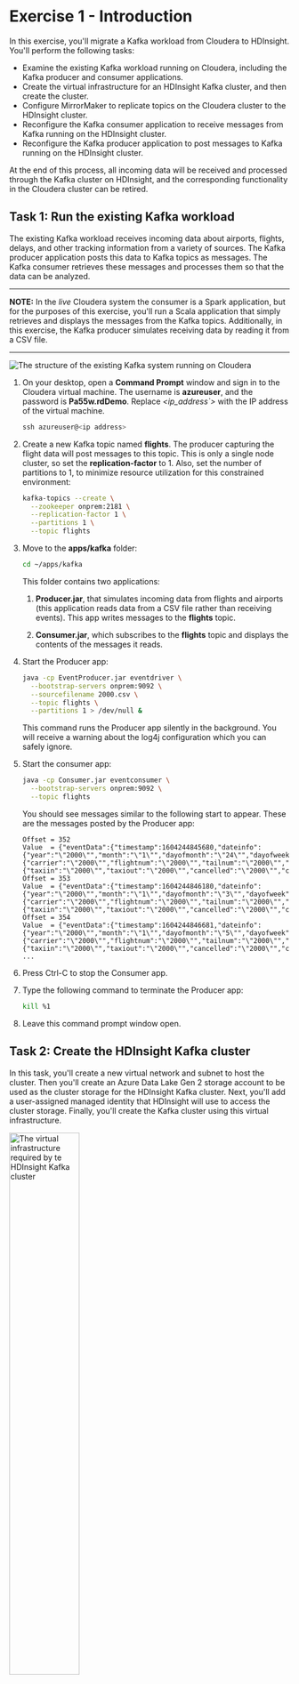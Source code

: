 # Exercise 1 - Introduction
In this exercise, you'll migrate a Kafka workload from Cloudera to HDInsight. You'll perform the following tasks:

- Examine the existing Kafka workload running on Cloudera, including the Kafka producer and consumer applications.
- Create the virtual infrastructure for an HDInsight Kafka cluster, and then create the cluster.
- Configure MirrorMaker to replicate topics on the Cloudera cluster to the HDInsight cluster.
- Reconfigure the Kafka consumer application to receive messages from Kafka running on the HDInsight cluster.
- Reconfigure the Kafka producer application to post messages to Kafka running on the HDInsight cluster.

At the end of this process, all incoming data will be received and processed through the Kafka cluster on HDInsight, and the corresponding functionality in the Cloudera cluster can be retired.

## Task 1: Run the existing Kafka workload

The existing Kafka workload receives incoming data about airports, flights, delays, and other tracking information from a variety of sources. The Kafka producer application posts this data to Kafka topics as messages. The Kafka consumer retrieves these messages and processes them so that the data can be analyzed. 

---

**NOTE:**
In the *live* Cloudera system the consumer is a Spark application, but for the purposes of this exercise, you'll run a Scala application that simply retrieves and displays the messages from the Kafka topics. Additionally, in this exercise, the Kafka producer simulates receiving data by reading it from a CSV file.

---

![The structure of the existing Kafka system running on Cloudera](../Images/2-KafkaSystem.png)

1. On your desktop, open a **Command Prompt** window and sign in to the Cloudera virtual machine. The username is **azureuser**, and the password is **Pa55w.rdDemo**. Replace *\<ip_address`>* with the IP address of the virtual machine.

    ```PowerShell
    ssh azureuser@<ip address>
    ```

1. Create a new Kafka topic named **flights**. The producer capturing the flight data will post messages to this topic. This is only a single node cluster, so set the **replication-factor** to 1. Also, set the number of partitions to 1, to minimize resource utilization for this constrained environment:

    ```bash
    kafka-topics --create \
      --zookeeper onprem:2181 \
      --replication-factor 1 \
      --partitions 1 \
      --topic flights
    ```

1. Move to the **apps/kafka** folder: 

    ```bash
    cd ~/apps/kafka
    ```

    This folder contains two applications:

    1. **Producer.jar**, that simulates incoming data from flights and airports (this application reads data from a CSV file rather than receiving events). This app writes messages to the **flights** topic.

    1. **Consumer.jar**, which subscribes to the **flights** topic and displays the contents of the messages it reads.


1. Start the Producer app:

    ```bash
    java -cp EventProducer.jar eventdriver \
      --bootstrap-servers onprem:9092 \
      --sourcefilename 2000.csv \
      --topic flights \
      --partitions 1 > /dev/null &
    ```

    This command runs the Producer app silently in the background. You will receive a warning about the log4j configuration which you can safely ignore.

1. Start the consumer app:

    ```bash
    java -cp Consumer.jar eventconsumer \
      --bootstrap-servers onprem:9092 \
      --topic flights
    ```

    You should see messages similar to the following start to appear. These are the messages posted by the Producer app:

    ```text
    Offset = 352
    Value  = {"eventData":{"timestamp":1604244845680,"dateinfo":{"year":"\"2000\"","month":"\"1\"","dayofmonth":"\"24\"","dayofweek":"\"1\"","deptime":"\"2000\"","crsdeptime":"\"2000\"","arrtime":"\"2000\"","crsarrtime":"\"2000\""},"flightinfo":{"carrier":"\"2000\"","flightnum":"\"2000\"","tailnum":"\"2000\"","elapsedtime":"\"2000\"","crselapsedtime":"\"2000\"","airtime":"\"2000\"","arrdelay":"\"2000\"","depdelay":"\"2000\"","origin":"\"2000\"","dest":"\"2000\"","distance":"\"2000\""},"delayinfo":{"taxiin":"\"2000\"","taxiout":"\"2000\"","cancelled":"\"2000\"","cancellationcode":"\"2000\"","diverted":"\"2000\"","carrierdelay":"\"2000\"","weatherdelay":"\"2000\"","nasdelay":"\"2000\"","securitydelay":"\"2000\"","lateaircraftdelay":"\"2000\""}}}
    Offset = 353
    Value  = {"eventData":{"timestamp":1604244846180,"dateinfo":{"year":"\"2000\"","month":"\"1\"","dayofmonth":"\"3\"","dayofweek":"\"1\"","deptime":"\"2000\"","crsdeptime":"\"2000\"","arrtime":"\"2000\"","crsarrtime":"\"2000\""},"flightinfo":{"carrier":"\"2000\"","flightnum":"\"2000\"","tailnum":"\"2000\"","elapsedtime":"\"2000\"","crselapsedtime":"\"2000\"","airtime":"\"2000\"","arrdelay":"\"2000\"","depdelay":"\"2000\"","origin":"\"2000\"","dest":"\"2000\"","distance":"\"2000\""},"delayinfo":{"taxiin":"\"2000\"","taxiout":"\"2000\"","cancelled":"\"2000\"","cancellationcode":"\"2000\"","diverted":"\"2000\"","carrierdelay":"\"2000\"","weatherdelay":"\"2000\"","nasdelay":"\"2000\"","securitydelay":"\"2000\"","lateaircraftdelay":"\"2000\""}}}
    Offset = 354
    Value  = {"eventData":{"timestamp":1604244846681,"dateinfo":{"year":"\"2000\"","month":"\"1\"","dayofmonth":"\"5\"","dayofweek":"\"3\"","deptime":"\"2000\"","crsdeptime":"\"2000\"","arrtime":"\"2000\"","crsarrtime":"\"2000\""},"flightinfo":{"carrier":"\"2000\"","flightnum":"\"2000\"","tailnum":"\"2000\"","elapsedtime":"\"2000\"","crselapsedtime":"\"2000\"","airtime":"\"2000\"","arrdelay":"\"2000\"","depdelay":"\"2000\"","origin":"\"2000\"","dest":"\"2000\"","distance":"\"2000\""},"delayinfo":{"taxiin":"\"2000\"","taxiout":"\"2000\"","cancelled":"\"2000\"","cancellationcode":"\"2000\"","diverted":"\"2000\"","carrierdelay":"\"2000\"","weatherdelay":"\"2000\"","nasdelay":"\"2000\"","securitydelay":"\"2000\"","lateaircraftdelay":"\"2000\""}}}
    ...
    ```

1. Press Ctrl-C to stop the Consumer app.

1. Type the following command to terminate the Producer app:

    ```bash
    kill %1
    ```

1. Leave this command prompt window open.

## Task 2: Create the HDInsight Kafka cluster

In this task, you'll create a new virtual network and subnet to host the cluster.  Then you'll create an Azure Data Lake Gen 2 storage account to be used as the cluster storage for the HDInsight Kafka cluster. Next, you'll add a user-assigned managed identity that HDInsight will use to access the cluster storage. Finally, you'll create the Kafka cluster using this virtual infrastructure.

<img alt="The virtual infrastructure required by te HDInsight Kafka cluster" src="../Images/2-HDInsightKafka.png" width=50%>

### Create the virtual network

1. Return to the Azure portal in the web browser.

1. If the Home page isn't currently displayed, click select the **Home** link in the upper left hand corner:

     ![The **Home** link on a page in the Azure portal](../Images/2-Home-Link.png)

1. On the Home page, hover over the **Resource Groups** icon, and then select **Create**:

    ![The Resource Groups icon on the Home page in the Azure portal](../Images/2-Home-Page.png)

1. On the **Create a resource group** page,  select the same subscription and region that you used to create the Cloudera virtual machine. Name the resource group **kafkaclusterrg**, and then select **Review + create**.

1. On the validation page, select **Create**, and wait while the resource group is created.

1. On the Azure Home page, select **Create a resource**.

1. On the **New** page, in the **Search the Marketplace** box, type **virtual network**, and then select **Virtual Network** from the list that appears:

    ![The New page in the Azure portal. The user has selected **Virtual Network**](../Images/2-New-Virtual-Network.png)

1. On the **Virtual Network** page, select **Create**

1. On the **Basics** tab of the **Create virtual network** page, enter the following settings, and then select **Next: IP Addresses**:

    | Field | Value|
    |-|-|
    | Subscription | Select your subscription |
    | Resource group | kafkaclusterrg |
    | Name | clustervnet |
    | Region | Select the same region used by the Cloudera virtual machine and the **kafkaclusterrg** resource group |


1. On the **IP Addresses** tab, enter the following settings, and then select **Review + create**:

    | Field | Value|
    |-|-|
    | IPv4 address space | Accept the default address space |
    | Add IPv6 address space | Leave unchecked |
    | Add subnet | Click the **default** subnet. In the **Edit subnet** pane, change the name of the subnet to **clustersubnet**, and then select **Save** |

    ![The **IP Addresses** tab for a new virtual network. The user has changed the name of the subnet to **clustersubnet**](../Images/2-Edit-Subnet.png)

1. On the validation page, select **Create**, and wait while the virtual network is created.

### Create the storage account

1. On the Azure Home page, select **Create a resource**.

1. On the **New** page, in the **Search the Marketplace** box, type **virtual network**, and then select **Storage account** from the list that appears.

1. On the **Storage account** page, select **Create**.

1. On the **Basics** tab of the **Create storage account** page, enter the following settings, and then select **Next: Networking**:

    | Field | Value|
    |-|-|
    | Subscription | Select your subscription |
    | Resource group | kafkaclusterrg |
    | Storage account name | clusterstorage*nnnn*, where *nnnn* is a random four digit number you select to avoid clashing with other storage accounts |
    | Location | Select the same region used by the Cloudera virtual machine and the **kafkaclusterrg** resource group |
    | Performance | Standard |
    | Account Kind | StorageV2 (general purpose v2) |
    | Replication | |one-redundant storage (ZRS) |

1. On the **Networking** tab, accept the default settings, and then select **Next: Data protection**.

1. On the **Data protection** tab, accept the default settings, and then select **Next: Advanced**.

1. On **Advanced** tab, under **Data Lake Storage Gen2**, select **Enabled** for **Hierarchical namespace**. Leave all other settings at their default values, and then select **Review + create**

1. On the validation page, select **Create**, and wait while the storage account is created.

### Create the user assigned managed identity

1. On the Azure Home page, select **Create a resource**.

1. On the **New** page, in the **Search the Marketplace** box, type **user assigned**, and then select **User Assigned Managed Identity** from the list that appears.

1. On the **User Assigned Managed Identity** page, select **Create**.

1. On the **Basics** tab of the **Create User Assigned Managed Identity** page, enter the following settings, and then select **Next: Networking**:

    | Field | Value|
    |-|-|
    | Subscription | Select your subscription |
    | Resource group | kafkaclusterrg |
    | Region | Select the same region used by the Cloudera virtual machine and the **kafkaclusterrg** resource group |
    | Name | clustermanagedid |

1. On the validation page, select **Create**, and wait while the user assigned managed identity is created.

1. On the Home page in the Azure portal, under Recent resources, select **clusterstorage*9999***.

1. On the **clusterstorage*9999*** page select **Access Control (IAM)**:

    ![The **clusterstorage*9999*** page in the Azure portal. The user has selected **Access Control (IAM)**](../Images/2-Storage-Account.png)

1. On the **clusterstorage*9999* | Access Control (IAM)** page select **Add**, and then select **Add role assignment**:


    ![The **clusterstorage*9999* | Access Control (IAM)** page in the Azure portal. The user has selected **Add role assignment**](../Images/2-Add-Role-Assignment.png)

1. In the **Add role assignment** pane, enter the following settings, and then select **Save**:

    | Field | Value|
    |-|-|
    | Role | Storage Blob Data Ower |
    | Assign access to | User assigned managed identity |
    | Subscription | Select your subscription |
    | Select | clustermanagedid |

1. Wait while the role is assigned, and the click **Role assignments* to verify that it has been assigned successfully:

    ![The **Role assignments** page in the Azure portal. The **clustermanagedid** identity has been assigned the **Storage BlobData Owner** role in the storage account](../Images/2-Verify-Role-Assignment.png)

### Create the Kafka cluster

1. On the Azure Home page, select **Create a resource**.

1. On the **New** page, in the **Search the Marketplace** box, type **Azure HDInsight**, and then select **Azure HDInsight** from the list that appears.

1. On the **Azure HDInsight** page, select **Create**.

1. On the **Basics** tab of the **Create HDInsight cluster** page, enter the following settings, and then select **Next: Storage**:

    | Field | Value|
    |-|-|
    | Subscription | Select your subscription |
    | Resource group | kafkaclusterrg |
    | Cluster name | kafkacluster*nnnn*, where *nnnn* is the same random four digit number you selected when you created the storage account (if necessary, you can use a different number, but for consistency try and reuse the same value if possible) |
    | Region | Select the same region used by the Cloudera virtual machine and the **kafkaclusterrg** resource group |
    | Cluster type | Kafka |
    | Version | Kafka 2.1.1 (HDI 4.0) |
    | Cluster login name | admin |
    | Cluster login password | Pa55w.rdDemo |
    | Confirm cluster login password | Pa55w.rdDemo |
    | Secure Shell (SSH) username | sshuser |
    | Use cluster login password for SSH | checked |

1. On the **Storage** tab, enter the following settings, and then select **Next: Security + networking**:

    | Field | Value|
    |-|-|
    | Primary storage type | Azure Data Lake Storage Gen2 |
    | Primary storage account | clusterstorage*9999* |
    | Filesystem | cluster*9999* |
    | User-assigned managed identity | clustermanagedid |
    | SQL database for Ambari | leave blank |
    | SQL database for Hive | leave blank |
    | SQL database for Ooozie | leave blank |

1. On the **Security + networking** tab, enter the following settings, and then select **Next: Configuration + pricing**

    | Field | Value|
    |-|-|
    | Enable enterprise security package | Leave unchecked |
    | Minimum TLS version | 1.2 |
    | Virtual network | clustervnet/kafkaclusterrg |
    
    Leave all remaining settings on this tab with their default values.

1. On the **Configuration + pricing** tab, reduce the number of **Worker nodes** to 3 (to save costs for this exercise), and then select **Review + create**.

1. On the validation page, select **Create**, and wait while the cluster is created.

    ---

    **NOTE:** This operation may take 15 or 20 minutes to complete

    ---

## Task 3: Configure MirrorMaker to replicate topics

In this task, you'll configure peering between the virtual network containing the Cloudera cluster and the virtual network for the HDInsight Kafka cluster. You'll then use MirrorMaker to replicate Kafka topics from the Cloudera cluster to the HDInsight cluster:

![Kafka on Cloudera replicating data to the HDInsight cluster using MirrorMaker](../Images/2-MirrorMaker.png)

### Peer the virtual networks

1. On the Home page in the Azure portal, under **Recent resources**, select **clustervnet**:

    ![The **Recent resource** list on the Home page in the Azure portal. The user has selected the **clustervnet** virtual network](../Images/2-Recent-Resources.png)

1. On the **clustervnet** page, under **Settings**, select **Peerings**:

    ![The **clustervnet** page in the Azure portal. The user has selected **Peerings**](../Images/2-Peerings.png)

1. On the **clustervnet | Peerings** page, select **Add**:

    ![The **clustervnet | Peerings** page in the Azure portal. The user is about to add a new peering](../Images/2-Peerings-Add.png)

1. On the **Add peering** page, enter the following settings, and then select **OK**:

    | Field | Value|
    |-|-|
    | Name of the peering from clustervnet to remote virtual network | clustervnet-to-clouderavnet |
    | Virtual network deployment model | Resource manager |
    | I know my resource ID | Leave unchecked |
    | Subscription | Select your subscription |
    | Virtual network | clouderavmvnet-vnet (workshoprg) |
    | Name of the peering from clouderarg-vnet to clustervnet | clouderavnet-to-clustervnet |
    | Allow virtual network access from clustervnet to clouderarg-vnet | Enabled |
    | Allow virtual network access from clouderarg-vnet to clustervnet | Enabled
    | Allow forwarded traffic from clouderarg-vnet to clustervn | Disabled |
    | Allow forwarded traffic from clustervnet to clouderarg-vnet | Disabled |
    | Allow gateway transit | Leave unchecked |

1. Wait while the network peerings are created.

### Configure the clusters to support MirrorMaker

1. On the Home page in the Azure portal, under **Recent resources**, select **kafkacluster*9999***.

1. On the **Overview** page for the cluster, under **Dashboards**, select **Ambari home**:

    ![The **kafkacluster*9999*** page in the Azure portal. The user has selected **Ambari home**](../Images/2-Cluster-Overview.png)

1. Sign in to Ambari as **admin** with password **Pa55w.rdDemo** when prompted. The Ambari page should show that the cluster is running the Zookeeper and Kafka services (amongst others):

    ![The Ambari home page, showing the running services.](../Images/2-Ambari-Home.png)


1. In the left-hand pane, select the **Kafka** service. In the main pane, select **Configs**. In the **Filter** box, type **min.insync.replicas**. Change the value of **min.insync.replicas** to 1, and then select **Save**.

    ![The Kafa configuration page in Ambari. The user has changed the **min.insync.replicas** setting to 1.](../Images/2-Configure-Kafka.png)

    ---

    **NOTE:** This change is necessary due to the reduced number of nodes in the Cloudera cluster.

    ---

1. In the **Save Configuration** dialog box, select **Save** to confirm the change. Select **OK** when the updated has been made.

1. On the configuration page, select **Restart**, and then select **Restart All Affected** to restart the Kafka service with the new configuration. In the **Confirmation** dialog box, select **Confirm Restart All**.

1. In the **Background Operations** dialog, wait while the service restarts, and then select **OK**.

    ![The **Background Operations** page in Ambari. The Kafka service has restarted.](../Images/2-Restart-Kafka.png)

1. In the left-hand pane of the Ambari page, select **Hosts**. Make a note of the name prefixes and IP addresses of the worker nodes with the prefixes **wn0**, **wn1**, and **wn2**.

    ![The **Hosts** page in Ambari. The names and addresses of the worker nodes are highlighted.](../Images/2-Worker-Addresses.png)

1. Return to the **Command Prompt** window displaying the SSH connection to the Cloudera virtual machine.

1. Run the following command to create a bash shell running as root.

    ```bash
    sudo bash
    ```

1. Edit the **/etc/hosts** file, and add entries for each of the worker nodes in the HDInsight Kafka cluster to the end of the file. The file below shows an example:

    ---

    **NOTE:** Use a text editor of your choice. Editors available for Ubuntu include **vi** and **nano**. The **vi** editor is intended for experienced users, but **nano** is more straightforward to use.

    ---

    ```text
    127.0.0.1 localhost

    # The following lines are desirable for IPv6 capable hosts
    ::1 ip6-localhost ip6-loopback
    fe00::0 ip6-localnet
    ff00::0 ip6-mcastprefix
    ff02::1 ip6-allnodes
    ff02::2 ip6-allrouters
    ff02::3 ip6-allhosts

    # Entries for worker nodes
    10.3.0.14 wn0-kafkac
    10.3.0.13 wn1-kafkac
    10.3.0.8  wn2-kafkac
    ```

1. Run the **ifconfig** command, and make a note of the **inet addr** field for the **eth0** device. This is the private IP address of the Cloudera virtual machine. The text below shows an example of the output generated by the **ifconfig** command. In this example, the **inet addr** is 10.10.0.4.

    ```text
    root@onprem:~/apps/kafka# ifconfig
    eth0    Link encap:Ethernet  HWaddr 00:0d:3a:98:f9:70
            inet addr:10.10.0.4  Bcast:10.10.0.255  Mask:255.255.255.0
            inet6 addr: fe80::20d:3aff:fe98:f970/64 Scope:Link
            UP BROADCAST RUNNING MULTICAST  MTU:1500  Metric:1
            RX packets:45434 errors:0 dropped:15 overruns:0 frame:0
            TX packets:51027 errors:0 dropped:0 overruns:0 carrier:0
            collisions:0 txqueuelen:1000
            RX bytes:21979594 (21.9 MB)  TX bytes:11414674 (11.4 MB)

    lo      Link encap:Local Loopback
            inet addr:127.0.0.1  Mask:255.0.0.0
            ...
    ```

1. Run the following command to quit the root shell and return to the azureuser shell.

    ```bash
    exit
    ```

1. In the Azure portal, on the page for **kafkacluster*9999***, under **Settings**, select **SSH + Cluster login**. In the **SSH + Cluster login** pane, in the **Hostname** list select your cluster, and then make a note of the **ssh** command you can use to connect to this cluster:

    ![The **kafkacluster*9999* | SSH + Cluster login** page in the Azure portal.](../Images/2-SSH-Cluster-Login.png)

1. On the desktop, open another command prompt window, and run the SSH command you just noted, to sign in to the head node of the Kafka cluster. The password is **Pa55w.rdDemo**:

    ```bash
    ssh sshuser@kafkacluster9999-ssh.azurehdinsight.net
    ```

1. Start a shell running as root:

    ```bash
    sudo bash
    ```

1. Edit the file **/etc/hosts**, and add an entry for the Cloudera virtual machine. The virtual machine has the name **onprem**, with the FQDN of **onprem.internal.cloudapp.net**. The file below shows an example, using the IP address 10.10.0.4 from the earlier step:

    ```text
    127.0.0.1 localhost

    # The following lines are desirable for IPv6 capable hosts
    ::1 ip6-localhost ip6-loopback
    fe00::0 ip6-localnet
    ff00::0 ip6-mcastprefix
    ff02::1 ip6-allnodes
    ff02::2 ip6-allrouters
    ff02::3 ip6-allhosts
    10.3.0.20 hn0-kafkac.kaetua2hhycevkq3hkawfmrwjh.bx.internal.cloudapp.net  headnodehost hn0-kafkac.kaetua2hhycevkq3hkawfmrwjh.bx.internal.cloudapp.net. hn0-kafkac headnodehost. # SlaveNodeManager
    ...
    # Cloudera virtual machine
    10.10.0.4 onprem.internal.cloudapp.net onprem
    ```

1. Run the following command to quit the root shell and return to the sshuser shell.

    ```bash
    exit
    ```

1. Connect to the first worker node. The password is **Pa55w.rdDemo**, as before:

    ```bash
    ssh wn0-kafkac
    ```

1. Start a shell running as root, edit the **/etc/hosts** file, add the entry for the **onprem** virtual machine as before, and then exit the root shell.

1. Disconnect from the wn0-kafkac node, and return to the head node of the cluster.

1. Repeat the previous three steps for the two remaining worker nodes, **wn1-kafkac** and **wn2-kafkac**.

### Configure MirrorMaker

1. As the **sshuser** on the head node in the Kafka cluster, use an editor to create a file named **consumer.properties**, with the following text:

    ```text
    bootstrap.servers=onprem:9092
    group.id=mirror-group
    auto.offset.reset=latest
    exclude.internal.topics=true
    ```

1. Create another file named **producer.properties** with the following text:

    ```text
    bootstrap.servers=wn0-kafkac:9092,wn1-kafkac:9092,wn2-kafkac:9092
    acks=1
    batch.size=100
    ```

1. Run the following command to verify that the **flights** topic in the Cloudera cluster is accessible from the HDInsight Kafka cluster:

    ```bash
    /usr/hdp/4.1.1.2/kafka/bin/kafka-topics.sh --list \
      --zookeeper onprem:2181
    ```

    The results should include the **flights** topic:

    ```text
    __consumer_offsets
    flights
    ```

1. Create a topic on the HDInsight Kafka cluster, also called **flights**:

    ---

    **NOTE:** zk0-kafkac is the name of one of the Zookeeper nodes in the kafka cluster. The /etc/hosts file should already contain an entry for this node.

    ---

    ```bash
    /usr/hdp/4.1.1.2/kafka/bin/kafka-topics.sh --create \
      --zookeeper zk0-kafkac:2181 \
      --replication-factor 3 \
      --partitions 1 \
      --topic flights
    ```

1. Verify that the local **flights** topic is also available:

    ```bash
    /usr/hdp/4.1.1.2/kafka/bin/kafka-topics.sh --list \
      --zookeeper zk0-kafkac:2181
    ```

1. Start MirrorMaker as a background task:

    ```bash
    /usr/hdp/4.1.1.2/kafka/bin/kafka-mirror-maker.sh \
      --producer.config producer.properties \
      --consumer.config consumer.properties \
      --whitelist flights &
    ```

1. Start the Kafka Console Consumer to listen to the **flights** topic. You'll use this tool to verify that MirrorMaker is configured correctly. The command should block, waiting to receive messages from the topic:

    ```bash
    /usr/hdp/4.1.1.2/kafka/bin/kafka-console-consumer.sh \
      --bootstrap-server wn0-kafkac:9092 \
      --topic flights
    ```

1. Return to the **Command Prompt** window displaying the SSH connection to the Cloudera virtual machine.

1. Run the following command to enable you to post messages to the local **flights** topic.

    ```bash
    kafka-console-producer --broker-list \
      onprem:9092 --topic flights
    ```

1. Enter a few messages, such as "Test 1", "Test 2", and so on. Verify that these messages are replicated and are displayed by the kafka-consumer-console.sh tool on the Kafka cluster head node. Press CTRL-D to finish. 

1. In the command prompt window displaying the SSH connection to the Kafka head node, press CTL-C to stop the consumer.

## Task 4: Reconfigure the Kafka consumer application

In this task, you'll migrate and reconfigure the Kafka consumer application to subscribe to topics in the HDInsight Kafka cluster.

![Kafka consumer subscribing to topics on the HDInsight cluster](../Images/2-HDInsightConsumer.png)

1. Switch back to the SSH session for the Cloudera virtual machine.

1. Move to the **apps/kafka** folder: 

    ```bash
    cd ~/apps/kafka
    ```

1. Start the Producer app in the background:

    ```bash
    java -cp EventProducer.jar eventdriver \
      --bootstrap-servers onprem:9092 \
      --sourcefilename 2000.csv \
      --topic flights \
      --partitions 1 > /dev/null &
    ```

1. Start the consumer app:

    ```bash
    java -cp Consumer.jar eventconsumer \
      --bootstrap-servers onprem:9092 \
      --topic flights
    ```

    You should see messages containing flight data, as before. Leave the app running.

    This application represents the existing client workload.

1. Open a new command prompt window on the desktop, and open another connection to the Cloudera virtual machine:

    ```bash
    ssh azureuser@<ip address>
    ```

1. Move to the **apps/kafka** folder: 

    ```bash
    cd ~/apps/kafka
    ```

1. Run the following command to copy the Consumer application to the head node on the HDInsight Kafka cluster. Replace ***9999*** with the number you used to identify your cluster:

    ```bash
    scp Consumer.jar sshuser@kafkacluster9999-ssh.azurehdinsight.net:~
    ```

1. Close this SSH session.

1. Switch back to the SSH session for the HDInsight Kafka cluster head node.

1. Start the consumer application, but connect it to the **flights** topic in the Kafka cluster:

    ```bash
    java -cp Consumer.jar eventconsumer \
      --bootstrap-servers wn0-kafkac:9092 \
      --topic flights
    ```

    Verify that messages start appearing. You have now migrated the Kafka client app to HDInsight.

1. Return to the SSH session for the Cloudera virtual machine, and press CTRL-C to stop the consumer application.

## Task 5: Reconfigure the Kafka producer application

In this task, you'll update the producer application to post messages to topics in the HDInsight cluster. After this step is complete, you can decommission Kafka in the Cloudera cluster.

![Kafka producer posting to topics on the HDInsight cluster](../Images/2-HDInsightProducer.png)

1. In the SSH session on the Cloudera virtual machine, run the following command to copy the Producer application to the head node in the HDInsight Kafka cluster:


    ```bash
    scp EventProducer.jar sshuser@kafkacluster9999-ssh.azurehdinsight.net:~
    ```

1. Copy the data file used as the events source to the HDInsight Kafka cluster:

    ```bash
    scp 2000.csv sshuser@kafkacluster9999-ssh.azurehdinsight.net:~
    ```

1. Open a new command prompt window on the desktop, and open another connection to the head node for the HDInsight Kafka cluster:

    ```bash
    ssh sshuser@kafkacluster9999-ssh.azurehdinsight.net
    ```

1. Start the **EventProducer** application and send messages to the **flights** topic in the Kafka cluster:

    ```bash
    java -cp EventProducer.jar eventdriver \
        --bootstrap-servers wn0-kafkac:9092 \
        --sourcefilename 2000.csv \
        --topic flights --partitions 1
    ```

1. Switch back to the SSH session for the Cloudera virtual machine.

1. Run the following command to stop the **EventProducer** application:

    ```bash
    kill %1
    ```

    ---

    **You have now migrated the Kafka applications to HDInsight and allowed the service to continue running while you did so.**

    ---

## Task 6: Tidy up

1. In SSH session running the **EventProducer** application, press CTRL-C to stop the application, and then run the following command to close the connection to the head node.

    ```bash
    exit
    ```

1. In SSH session running the **Consumer** application, press CTRL-C to stop the application, and then close the connection to the head node.
